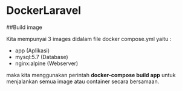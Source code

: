 # DockerLaravel

##Build image

Kita mempunyai 3 images didalam file docker compose.yml yaitu :
- app (Aplikasi)
- mysql:5.7 (Database)
- nginx:alpine (Webserver)

maka kita menggunakan perintah <b>docker-compose build app</b> untuk menjalankan semua image atau container secara bersamaan.
